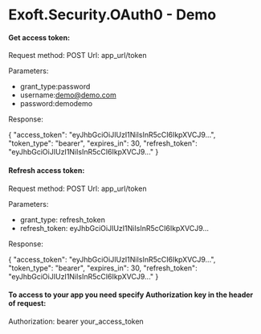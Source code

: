 # Exoft.Security.OAuth0 - Demo


#### Get access token:

 Request method: POST
 Url: app_url/token

 Parameters:
- grant_type:password
- username:demo@demo.com
- password:demodemo

Response:

{
    "access_token": "eyJhbGciOiJIUzI1NiIsInR5cCI6IkpXVCJ9...",
    "token_type": "bearer",
    "expires_in": 30,
    "refresh_token": "eyJhbGciOiJIUzI1NiIsInR5cCI6IkpXVCJ9..."
}




#### Refresh access token:

 Request method: POST
 Url: app_url/token

Parameters:

- grant_type: refresh_token
- refresh_token: eyJhbGciOiJIUzI1NiIsInR5cCI6IkpXVCJ9...


Response:

{
    "access_token": "eyJhbGciOiJIUzI1NiIsInR5cCI6IkpXVCJ9...",
    "token_type": "bearer",
    "expires_in": 30,
    "refresh_token": "eyJhbGciOiJIUzI1NiIsInR5cCI6IkpXVCJ9..."
}


#### To access to your app you need specify Authorization key in the header of request:

Authorization: bearer your_access_token
